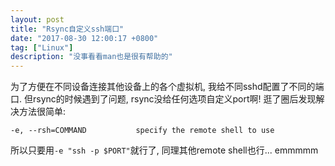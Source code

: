 ```yaml
---
layout: post
title: "Rsync自定义ssh端口"
date: "2017-08-30 12:00:17 +0800"
tag: ["Linux"]
description: "没事看看man也是很有帮助的"
---
```


为了方便在不同设备连接其他设备上的各个虚拟机, 我给不同sshd配置了不同的端口. 但rsync的时候遇到了问题, rsync没给任何选项自定义port啊! 逛了圈后发现解决方法很简单:

```
-e, --rsh=COMMAND           specify the remote shell to use
```

所以只要用`-e "ssh -p $PORT"`就行了, 同理其他remote shell也行... emmmmm
